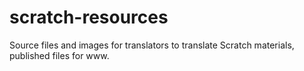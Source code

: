 # scratch-resources
Source files and images for translators to translate Scratch materials, published
files for www.

